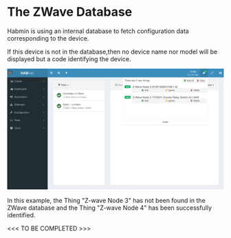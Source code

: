# The ZWave Database

Habmin is using an internal database to fetch configuration data corresponding to the device.


If this device is not in the database,then no device name nor model will be displayed but a code identifying the device.

 ![](../Adding_a_new_thing/images/zwave-node-badnode.png)

In this example, the Thing "Z-wave Node 3" has not been found in the ZWave database and the Thing "Z-wave Node 4"  has been successfully identified.

<<< TO BE COMPLETED >>>